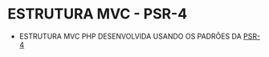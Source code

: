 # ESTRUTURA MVC - PSR-4

- ESTRUTURA MVC PHP DESENVOLVIDA USANDO OS PADRÕES DA  [PSR-4](https://www.php-fig.org/psr/psr-4/)